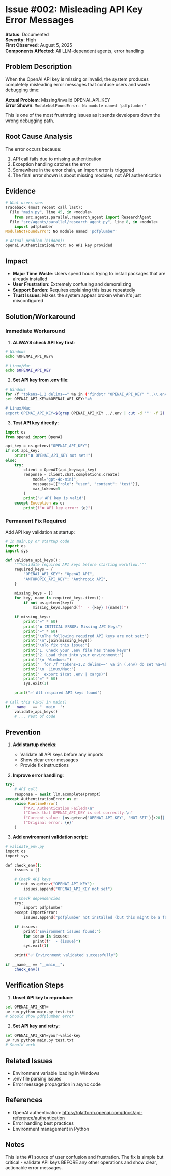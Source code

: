 # Issue #002: Misleading API Key Error Messages

**Status**: Documented  
**Severity**: High  
**First Observed**: August 5, 2025  
**Components Affected**: All LLM-dependent agents, error handling

## Problem Description

When the OpenAI API key is missing or invalid, the system produces completely misleading error messages that confuse users and waste debugging time:

**Actual Problem**: Missing/invalid OPENAI_API_KEY  
**Error Shown**: `ModuleNotFoundError: No module named 'pdfplumber'`

This is one of the most frustrating issues as it sends developers down the wrong debugging path.

## Root Cause Analysis

The error occurs because:
1. API call fails due to missing authentication
2. Exception handling catches the error
3. Somewhere in the error chain, an import error is triggered
4. The final error shown is about missing modules, not API authentication

## Evidence

```python
# What users see:
Traceback (most recent call last):
  File "main.py", line 45, in <module>
    from src.agents.parallel.research_agent import ResearchAgent
  File "src/agents/parallel/research_agent.py", line 8, in <module>
    import pdfplumber
ModuleNotFoundError: No module named 'pdfplumber'

# Actual problem (hidden):
openai.AuthenticationError: No API key provided
```

## Impact

- **Major Time Waste**: Users spend hours trying to install packages that are already installed
- **User Frustration**: Extremely confusing and demoralizing
- **Support Burden**: Requires explaining this issue repeatedly
- **Trust Issues**: Makes the system appear broken when it's just misconfigured

## Solution/Workaround

### Immediate Workaround

1. **ALWAYS check API key first**:
```bash
# Windows
echo %OPENAI_API_KEY%

# Linux/Mac
echo $OPENAI_API_KEY
```

2. **Set API key from .env file**:
```bash
# Windows
for /f "tokens=1,2 delims==" %a in ('findstr "OPENAI_API_KEY" "..\\.env"') do set OPENAI_API_KEY=%b
set OPENAI_API_KEY=%OPENAI_API_KEY:"=%

# Linux/Mac
export OPENAI_API_KEY=$(grep OPENAI_API_KEY ../.env | cut -d '"' -f 2)
```

3. **Test API key directly**:
```python
import os
from openai import OpenAI

api_key = os.getenv("OPENAI_API_KEY")
if not api_key:
    print("❌ OPENAI_API_KEY not set!")
else:
    try:
        client = OpenAI(api_key=api_key)
        response = client.chat.completions.create(
            model="gpt-4o-mini",
            messages=[{"role": "user", "content": "test"}],
            max_tokens=5
        )
        print("✅ API key is valid")
    except Exception as e:
        print(f"❌ API key error: {e}")
```

### Permanent Fix Required

Add API key validation at startup:

```python
# In main.py or startup code
import os
import sys

def validate_api_keys():
    """Validate required API keys before starting workflow."""
    required_keys = {
        "OPENAI_API_KEY": "OpenAI API",
        "ANTHROPIC_API_KEY": "Anthropic API",
    }
    
    missing_keys = []
    for key, name in required_keys.items():
        if not os.getenv(key):
            missing_keys.append(f"  - {key} ({name})")
    
    if missing_keys:
        print("=" * 60)
        print("❌ CRITICAL ERROR: Missing API Keys")
        print("=" * 60)
        print("\nThe following required API keys are not set:")
        print("\n".join(missing_keys))
        print("\nTo fix this issue:")
        print("1. Check your .env file has these keys")
        print("2. Load them into your environment:")
        print("\n  Windows:")
        print('  for /f "tokens=1,2 delims==" %a in (.env) do set %a=%b')
        print("\n  Linux/Mac:")
        print("  export $(cat .env | xargs)")
        print("=" * 60)
        sys.exit(1)
    
    print("✅ All required API keys found")

# Call this FIRST in main()
if __name__ == "__main__":
    validate_api_keys()
    # ... rest of code
```

## Prevention

1. **Add startup checks**:
   - Validate all API keys before any imports
   - Show clear error messages
   - Provide fix instructions

2. **Improve error handling**:
```python
try:
    # API call
    response = await llm.acomplete(prompt)
except AuthenticationError as e:
    raise RuntimeError(
        f"API Authentication Failed!\n"
        f"Check that OPENAI_API_KEY is set correctly.\n"
        f"Current value: {os.getenv('OPENAI_API_KEY', 'NOT SET')[:20]}...\n"
        f"Original error: {e}"
    )
```

3. **Add environment validation script**:
```bash
# validate_env.py
import os
import sys

def check_env():
    issues = []
    
    # Check API keys
    if not os.getenv("OPENAI_API_KEY"):
        issues.append("OPENAI_API_KEY not set")
    
    # Check dependencies
    try:
        import pdfplumber
    except ImportError:
        issues.append("pdfplumber not installed (but this might be a false error)")
    
    if issues:
        print("Environment issues found:")
        for issue in issues:
            print(f"  - {issue}")
        sys.exit(1)
    
    print("✅ Environment validated successfully")

if __name__ == "__main__":
    check_env()
```

## Verification Steps

1. **Unset API key to reproduce**:
```bash
set OPENAI_API_KEY=
uv run python main.py test.txt
# Should show pdfplumber error
```

2. **Set API key and retry**:
```bash
set OPENAI_API_KEY=your-valid-key
uv run python main.py test.txt
# Should work
```

## Related Issues

- Environment variable loading in Windows
- .env file parsing issues
- Error message propagation in async code

## References

- OpenAI authentication: https://platform.openai.com/docs/api-reference/authentication
- Error handling best practices
- Environment management in Python

## Notes

This is the #1 source of user confusion and frustration. The fix is simple but critical - validate API keys BEFORE any other operations and show clear, actionable error messages.